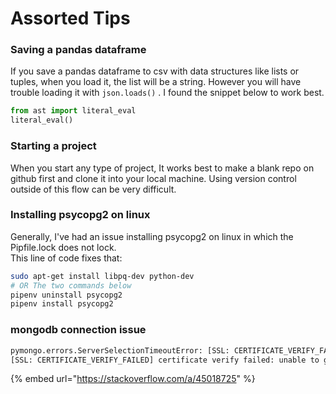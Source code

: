 # Assorted Tips

### Saving a pandas dataframe

If you save a pandas dataframe to csv with data structures like lists or tuples, when you load it, the list will be a string. However you will have trouble loading it with `json.loads()` . I found the snippet below to work best.  

```python
from ast import literal_eval
literal_eval()
```

### Starting a project

When you start any type of project, It works best to make a blank repo on github first and clone it into your local machine. Using version control outside of this flow can be very difficult. 

### Installing psycopg2 on linux

Generally, I've had an issue installing psycopg2 on linux in which the Pipfile.lock does not lock.  
This line of code fixes that:

```bash
sudo apt-get install libpq-dev python-dev
# OR The two commands below
pipenv uninstall psycopg2
pipenv install psycopg2
```

### mongodb connection issue

```bash
pymongo.errors.ServerSelectionTimeoutError: [SSL: CERTIFICATE_VERIFY_FAILED] certificate verify failed: unable to get local issuer certificate (_ssl.c:1076),
[SSL: CERTIFICATE_VERIFY_FAILED] certificate verify failed: unable to get local issuer certificate (_ssl.c:1076),: [SSL: CERTIFICATE_VERIFY_FAILED] certificate verify failed: unable to get local issuer certificate (_ssl.c:1076)
```





{% embed url="https://stackoverflow.com/a/45018725" %}



